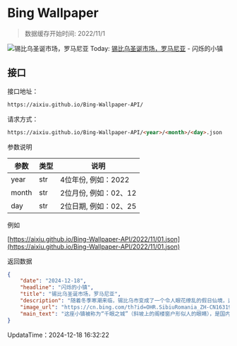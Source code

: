 # Bing Wallpaper

> 数据缓存开始时间: 2022/11/1

![锡比乌圣诞市场，罗马尼亚](https://cn.bing.com/th?id=OHR.SibiuRomania_ZH-CN1631942857_1920x1080.webp)
Today: [锡比乌圣诞市场，罗马尼亚](https://cn.bing.com/th?id=OHR.SibiuRomania_ZH-CN1631942857_1920x1080.webp) - 闪烁的小镇

## 接口

接口地址：

```html
https://aixiu.github.io/Bing-Wallpaper-API/
```

请求方式：

```html
https://aixiu.github.io/Bing-Wallpaper-API/<year>/<month>/<day>.json
```

参数说明

| 参数 | 类型 | 说明 |
| - | - | - |
| year | str | 4位年份, 例如：2022 |
| month | str | 2位月份, 例如：02、12 |
| day | str | 2位日期, 例如：02、25 |

例如

[https://aixiu.github.io/Bing-Wallpaper-API/2022/11/01.json](https://aixiu.github.io/Bing-Wallpaper-API/2022/11/01.json)

返回数据

```json
{
    "date": "2024-12-18",
    "headline": "闪烁的小镇",
    "title": "锡比乌圣诞市场，罗马尼亚",
    "description": "随着冬季寒潮来临，锡比乌市变成了一个令人眼花缭乱的假日仙境，这里有罗马尼亚最受欢迎的圣诞市场之一。锡比乌圣诞市场从11月底到1月初在中央广场举行。在今天的图片中，一串串闪闪发光的灯悬挂在广场上，形成了一个雨棚，使鹅卵石街道沐浴在温暖的节日光芒中。那里还有一棵灯火辉煌的圣诞树，周围是迷人的木屋，售卖各种各样的东西，不仅有手工制作的装饰品，还有当地制作的点心，比如罗马尼亚传统甜面包，芳香的热葡萄酒，还有撒上盐的热脆饼。",
    "image_url": "https://cn.bing.com/th?id=OHR.SibiuRomania_ZH-CN1631942857_1920x1080.webp",
    "main_text": "这座小镇被称为“千眼之城”（斜坡上的阁楼窗户形似人的眼睛），是国内外游客的著名旅游目的地。"
}
```

UpdataTime：2024-12-18 16:32:22
